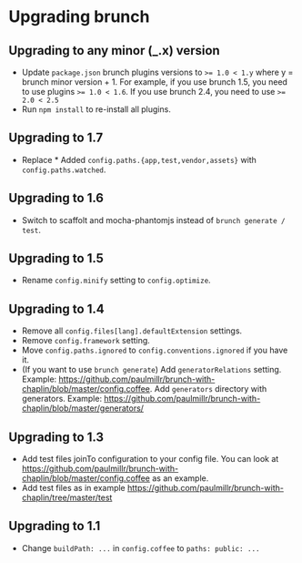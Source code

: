 # Upgrading brunch

## Upgrading to any minor (_.x) version

* Update `package.json` brunch plugins versions to `>= 1.0 < 1.y` where y = brunch minor version + 1. For example, if you use brunch 1.5, you need to use plugins `>= 1.0 < 1.6`. If you use brunch 2.4, you need to use `>= 2.0 < 2.5`
* Run `npm install` to re-install all plugins.

## Upgrading to 1.7

* Replace * Added `config.paths.{app,test,vendor,assets}`
  with `config.paths.watched`.

## Upgrading to 1.6

* Switch to scaffolt and mocha-phantomjs instead of `brunch generate / test`.

## Upgrading to 1.5

* Rename `config.minify` setting to `config.optimize`.

## Upgrading to 1.4

* Remove all `config.files[lang].defaultExtension` settings.
* Remove `config.framework` setting.
* Move `config.paths.ignored` to `config.conventions.ignored` if you have it.
* (If you want to use `brunch generate`) Add `generatorRelations` setting. Example: https://github.com/paulmillr/brunch-with-chaplin/blob/master/config.coffee. Add `generators` directory with generators. Example: https://github.com/paulmillr/brunch-with-chaplin/blob/master/generators/

## Upgrading to 1.3

* Add test files joinTo configuration to your config file. You can look at https://github.com/paulmillr/brunch-with-chaplin/blob/master/config.coffee as an example.
* Add test files as in example https://github.com/paulmillr/brunch-with-chaplin/tree/master/test

## Upgrading to 1.1

* Change `buildPath: ...` in `config.coffee` to `paths: public: ...`
